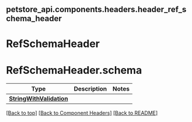 ## petstore_api.components.headers.header_ref_schema_header
# RefSchemaHeader
# <a id="header_ref_schema_headerschema" >RefSchemaHeader.schema</a>
Type | Description  | Notes
------------- | ------------- | -------------
[**StringWithValidation**](../../components/schema/string_with_validation.StringWithValidation.md) |  | 


[[Back to top]](#top) [[Back to Component Headers]](../../../README.md#Component-Headers) [[Back to README]](../../../README.md)
